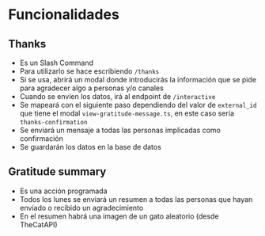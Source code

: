 # Funcionalidades

## Thanks
- Es un Slash Command
- Para utilizarlo se hace escribiendo `/thanks`
- Si se usa, abrirá un modal donde introducirás la información que se pide para agradecer algo a personas y/o canales
- Cuando se envíen los datos, irá al endpoint de `/interactive`
- Se mapeará con el siguiente paso dependiendo del valor de `external_id` que tiene el modal `view-gratitude-message.ts`, en este caso sería `thanks-confirmation`
- Se enviará un mensaje a todas las personas implicadas como confirmación
- Se guardarán los datos en la base de datos

## Gratitude summary
- Es una acción programada
- Todos los lunes se enviará un resumen a todas las personas que hayan enviado o recibido un agradecimiento
- En el resumen habrá una imagen de un gato aleatorio (desde TheCatAPI)